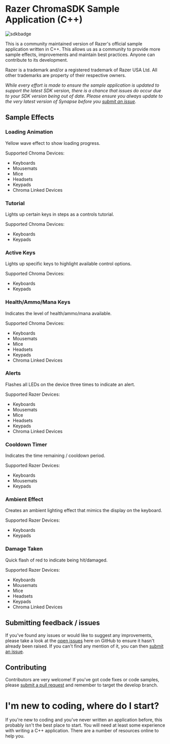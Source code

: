 # Razer ChromaSDK Sample Application (C++)
![sdkbadge]

This is a community maintained version of Razer's official sample application written in C++. This allows us as a community to provide more sample effects, improvements and maintain best practices. Anyone can contribute to its development.

Razer is a trademark and/or a registered trademark of Razer USA Ltd.
All other trademarks are property of their respective owners.

*While every effort is made to ensure the sample application is updated to support the latest SDK version, there is a chance that issues do occur due to your SDK version being out of date. Please ensure you always update to the very latest version of Synapse before you [submit an issue][newissue].*

## Sample Effects

### Loading Animation
Yellow wave effect to show loading progress.

Supported Chroma Devices:
* Keyboards
* Mousemats
* Mice
* Headsets
* Keypads
* Chroma Linked Devices

### Tutorial
Lights up certain keys in steps as a controls tutorial.

Supported Chroma Devices:
* Keyboards
* Keypads

### Active Keys
Lights up specific keys to highlight available control options.

Supported Chroma Devices:
* Keyboards
* Keypads


### Health/Ammo/Mana Keys
Indicates the level of health/ammo/mana available.

Supported Chroma Devices:
* Keyboards
* Mousemats
* Mice
* Headsets
* Keypads
* Chroma Linked Devices

### Alerts
Flashes all LEDs on the device three times to indicate an alert.

Supported Razer Devices:
* Keyboards
* Mousemats
* Mice
* Headsets
* Keypads
* Chroma Linked Devices

### Cooldown Timer
Indicates the time remaining / cooldown period.

Supported Razer Devices:
* Keyboards
* Mousemats
* Keypads

### Ambient Effect
Creates an ambient lighting effect that mimics the display on the keyboard.

Supported Razer Devices:
* Keyboards
* Keypads

### Damage Taken
Quick flash of red to indicate being hit/damaged.

Supported Razer Devices:
* Keyboards
* Mousemats
* Mice
* Headsets
* Keypads
* Chroma Linked Devices

## Submitting feedback / issues

If you've found any issues or would like to suggest any improvements, please take a look at the [open issues][openissues] here on GitHub to ensure it hasn't already been raised. If you can't find any mention of it, you can then [submit an issue][newissue].

## Contributing

Contributors are very welcome! If you've got code fixes or code samples, please [submit a pull request][newpull] and remember to target the develop branch.

# I'm new to coding, where do I start?

If you're new to coding and you've never written an application before, this probably isn't the best place to start. You will need at least some experience with writing a C++ application. There are a number of resources online to help you.

[newpull]: ../../pull/new/develop
[newissue]: ../../issues/new
[openissues]: ../../issues

[sdkbadge]: https://img.shields.io/badge/Chroma%20SDK-2.0.11-brightgreen.svg
